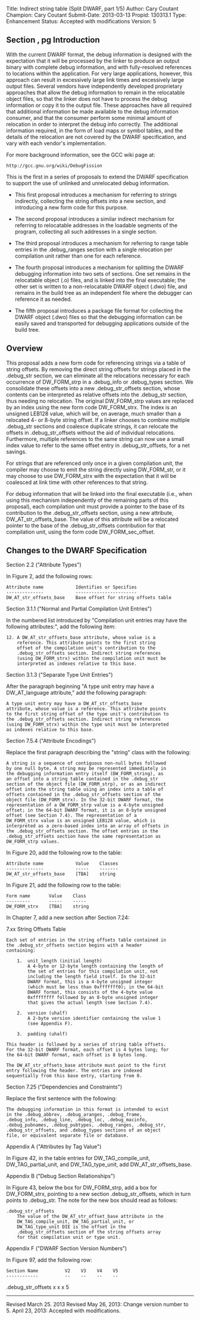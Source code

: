 Title:       Indirect string table (Split DWARF, part 1/5)
Author:      Cary Coutant
Champion:    Cary Coutant
Submit-Date: 2013-03-13
Propid:      130313.1
Type:        Enhancement
Status:      Accepted with modifications
Version:     5

Section , pg 
Introduction
------------

With the current DWARF format, the debug information is designed
with the expectation that it will be processed by the linker to
produce an output binary with complete debug information, and
with fully-resolved references to locations within the
application. For very large applications, however, this approach
can result in excessively large link times and excessively large
output files. Several vendors have independently developed
proprietary approaches that allow the debug information to remain
in the relocatable object files, so that the linker does not have
to process the debug information or copy it to the output file.
These approaches have all required that additional information be
made available to the debug information consumer, and that the
consumer perform some minimal amount of relocation in order to
interpret the debug info correctly. The additional information
required, in the form of load maps or symbol tables, and the
details of the relocation are not covered by the DWARF
specification, and vary with each vendor's implementation.

For more background information, see the GCC wiki page at:

    http://gcc.gnu.org/wiki/DebugFission

This is the first in a series of proposals to extend the DWARF
specification to support the use of unlinked and unrelocated
debug information.

  * This first proposal introduces a mechanism for referring to
    strings indirectly, collecting the string offsets into a new
    section, and introducing a new form code for this purpose.

  * The second proposal introduces a similar indirect mechanism
    for referring to relocatable addresses in the loadable
    segments of the program, collecting all such addresses in a
    single section.

  * The third proposal introduces a mechanism for referring to
    range table entries in the .debug_ranges section with a
    single relocation per compilation unit rather than one for
    each reference.

  * The fourth proposal introduces a mechanism for splitting the
    DWARF debugging information into two sets of sections. One
    set remains in the relocatable object (.o) files, and is
    linked into the final executable; the other set is written to
    a non-relocatable DWARF object (.dwo) file, and remains in
    the build tree as an independent file where the debugger can
    reference it as needed.

  * The fifth proposal introduces a package file format for
    collecting the DWARF object (.dwo) files so that the
    debugging information can be easily saved and transported for
    debugging applications outside of the build tree.


Overview
--------

This proposal adds a new form code for referencing strings via a
table of string offsets. By removing the direct string offsets
for strings placed in the .debug_str section, we can eliminate
all the relocations necessary for each occurrence of DW_FORM_strp
in a .debug_info or .debug_types section. We consolidate these
offsets into a new .debug_str_offsets section, whose contents can
be interpreted as relative offsets into the .debug_str section,
thus needing no relocation. The original DW_FORM_strp values are
replaced by an index using the new form code DW_FORM_strx. The
index is an unsigned LEB128 value, which will be, on average,
much smaller than a relocated 4- or 8-byte string offset. If a
linker chooses to combine multiple .debug_str sections and
coalesce duplicate strings, it can relocate the offsets in
.debug_str_offsets without the aid of individual relocations.
Furthermore, multiple references to the same string can now use a
small index value to refer to the same offset entry in
.debug_str_offsets, for a net savings.

For strings that are referenced only once in a given compilation
unit, the compiler may choose to emit the string directly using
DW_FORM_str, or it may choose to use DW_FORM_strx with the
expectation that it will be coalesced at link time with other
references to that string.

For debug information that will be linked into the final
executable (i.e., when using this mechanism independently of the
remaining parts of this proposal), each compilation unit must
provide a pointer to the base of its contribution to the
.debug_str_offsets section, using a new attribute,
DW_AT_str_offsets_base. The value of this attribute will be a
relocated pointer to the base of the .debug_str_offsets
contribution for that compilation unit, using the form code
DW_FORM_sec_offset.


Changes to the DWARF Specification
----------------------------------

Section 2.2 ("Attribute Types")

In Figure 2, add the following rows:

    Attribute name            Identifies or Specifies
    --------------            -----------------------
    DW_AT_str_offsets_base    Base offset for string offsets table

Section 3.1.1 ("Normal and Partial Compilation Unit Entries")

In the numbered list introduced by "Compilation unit entries may
have the following attributes:", add the following item:

    12. A DW_AT_str_offsets_base attribute, whose value is a
        reference. This attribute points to the first string
        offset of the compilation unit's contribution to the
        .debug_str_offsets section. Indirect string references
        (using DW_FORM_strx) within the compilation unit must be
        interpreted as indexes relative to this base.

Section 3.1.3 ("Separate Type Unit Entries")

After the paragraph beginning "A type unit entry may have a
DW_AT_language attribute," add the following paragraph:

    A type unit entry may have a DW_AT_str_offsets_base
    attribute, whose value is a reference. This attribute points
    to the first string offset of the type unit's contribution to
    the .debug_str_offsets section. Indirect string references
    (using DW_FORM_strx) within the type unit must be interpreted
    as indexes relative to this base.

Section 7.5.4 ("Attribute Encodings")

Replace the first paragraph describing the "string" class with
the following:

    A string is a sequence of contiguous non-null bytes followed
    by one null byte. A string may be represented immediately in
    the debugging information entry itself (DW_FORM_string), as
    an offset into a string table contained in the .debug_str
    section of the object file (DW_FORM_strp), or as an indirect
    offset into the string table using an index into a table of
    offsets contained in the .debug_str_offsets section of the
    object file (DW_FORM_strx). In the 32-bit DWARF format, the
    representation of a DW_FORM_strp value is a 4-byte unsigned
    offset; in the 64-bit DWARF format, it is an 8-byte unsigned
    offset (see Section 7.4). The representation of a
    DW_FORM_strx value is an unsigned LEB128 value, which is
    interpreted as a zero-based index into an array of offsets in
    the .debug_str_offsets section. The offset entries in the
    .debug_str_offsets section have the same representation as
    DW_FORM_strp values.

In Figure 20, add the following row to the table:

    Attribute name            Value    Classes
    --------------            -----    -------
    DW_AT_str_offsets_base    [TBA]    string

In Figure 21, add the following row to the table:

    Form name       Value    Class
    ---------       -----    -----
    DW_FORM_strx    [TBA]    string

In Chapter 7, add a new section after Section 7.24:

7.xx String Offsets Table

    Each set of entries in the string offsets table contained in
    the .debug_str_offsets section begins with a header
    containing:

        1.  unit_length (initial length)
            A 4-byte or 12-byte length containing the length of
            the set of entries for this compilation unit, not
            including the length field itself. In the 32-bit
            DWARF format, this is a 4-byte unsigned integer
            (which must be less than 0xfffffff0); in the 64-bit
            DWARF format, this consists of the 4-byte value
            0xffffffff followed by an 8-byte unsigned integer
            that gives the actual length (see Section 7.4).

        2.  version (uhalf)
            A 2-byte version identifier containing the value 1
            (see Appendix F).

        3.  padding (uhalf)

    This header is followed by a series of string table offsets.
    For the 32-bit DWARF format, each offset is 4 bytes long; for
    the 64-bit DWARF format, each offset is 8 bytes long.

    The DW_AT_str_offsets_base attribute must point to the first
    entry following the header. The entries are indexed
    sequentially from this base entry, starting from 0.

Section 7.25 ("Dependencies and Constraints")

Replace the first sentence with the following:

    The debugging information in this format is intended to exist
    in the .debug_abbrev, .debug_aranges, .debug_frame,
    .debug_info, .debug_line, .debug_loc, .debug_macinfo,
    .debug_pubnames, .debug_pubtypes, .debug_ranges, .debug_str,
    .debug_str_offsets, and .debug_types sections of an object
    file, or equivalent separate file or database.

Appendix A ("Attributes by Tag Value")

In Figure 42, in the table entries for DW_TAG_compile_unit,
DW_TAG_partial_unit, and DW_TAG_type_unit, add
DW_AT_str_offsets_base.

Appendix B ("Debug Section Relationships")

In Figure 43, below the box for DW_FORM_strp, add a box for
DW_FORM_strx, pointing to a new section .debug_str_offsets, which
in turn points to .debug_str. The note for the new box should
read as follows:

    .debug_str_offsets
        The value of the DW_AT_str_offset_base attribute in the
        DW_TAG_compile_unit, DW_TAG_partial_unit, or
        DW_TAG_type_unit DIE is the offset in the
        .debug_str_offsets section of the string offsets array
        for that compilation unit or type unit.

Appendix F ("DWARF Section Version Numbers")

In Figure 97, add the following row:

    Section Name          V2    V3    V4    V5
    ------------          --    --    --    --
   .debug_str_offsets       x     x     x     5


---

Revised March 25. 2013
Revised May 26, 2013:  Change version number to 5.
April 23, 2013: Accepted with modifications.
